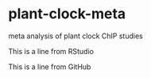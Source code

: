 # plant-clock-meta
meta analysis of plant clock ChIP studies

This is a line from RStudio

This is a line from GitHub 

